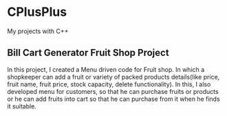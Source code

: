 # CPlusPlus
My projects with C++
## Bill Cart Generator Fruit Shop Project 
In this project, I created a Menu driven code for Fruit shop. In which a shopkeeper can add a fruit or variety of packed products details(like price, fruit name, fruit price, stock capacity, delete functionality).
In this, I also developed menu for customers, so that he can purchase fruits or products or he can add fruits into cart so that he can purchase from it when he finds it suitable.

